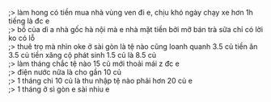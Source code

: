 ;> làm hong có tiền mua nhà vùng ven đi e, chịu khó ngày chạy xe hơn 1h tiếng là đc e<br>
;> bồ của dì a nhà gốc hà nội mà e nhà mặt tiền bởi mỡ bán trà sữa chỉ có lời ko có lỗ <br>
;> thuê trọ mà nhìn oke ở sài gòn là tệ nào cũng loanh quanh 3.5 củ tiền ăn 3.5 củ tiền xăng cộ phát sinh 1.5 củ là 8.5 củ<br>
;> làm tháng chắc tệ nào 15 củ mới thoải mái z đc e<br>
;> điện nước nữa là cho gần 10 củ<br>
;> 1 tháng chi 10 củ là thu nhập tệ nào phải hơn 20 củ e<br>
;> 1 tháng ở sì gòn e sài nhiu e
